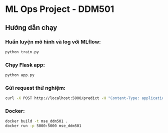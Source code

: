 # ML Ops Project - DDM501

## Hướng dẫn chạy

### Huấn luyện mô hình và log với MLflow:
```bash
python train.py
```

### Chạy Flask app:
```bash
python app.py
```

### Gửi request thử nghiệm:
```bash
curl -X POST http://localhost:5000/predict -H "Content-Type: application/json" -d '{"features": [0.1, 0.2, ..., 0.5]}'
```

### Docker:
```bash
docker build -t mse_ddm501 .
docker run -p 5000:5000 mse_ddm501
```